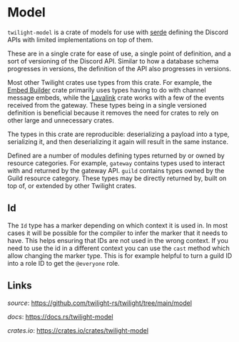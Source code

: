 # Model

`twilight-model` is a crate of models for use with [serde] defining the Discord
APIs with limited implementations on top of them.

These are in a single crate for ease of use, a single point of definition,
and a sort of versioning of the Discord API. Similar to how a database
schema progresses in versions, the definition of the API also progresses in
versions.

Most other Twilight crates use types from this crate. For example, the
[Embed Builder] crate primarily uses types having to do with channel message
embeds, while the [Lavalink] crate works with a few of the events received from
the gateway. These types being in a single versioned definition is beneficial
because it removes the need for crates to rely on other large and unnecessary
crates.

The types in this crate are reproducible: deserializing a payload into a
type, serializing it, and then deserializing it again will result in the same
instance.

Defined are a number of modules defining types returned by or owned by
resource categories. For example, `gateway` contains types used to interact with
and returned by the gateway API. `guild` contains types owned by the Guild
resource category. These types may be directly returned by, built on top of,
or extended by other Twilight crates.

## Id

The `Id` type has a marker depending on which context it is used in. In most
cases it will be possible for the compiler to infer the marker that it needs to
have. This helps ensuring that IDs are not used in the wrong context. If you
need to use the id in a different context you can use the `cast` method which
allow changing the marker type. This is for example helpful to turn a guild ID
into a role ID to get the `@everyone` role.

## Links

*source*: <https://github.com/twilight-rs/twilight/tree/main/model>

*docs*: <https://docs.rs/twilight-model>

*crates.io*: <https://crates.io/crates/twilight-model>

[Embed Builder]: ./section_7_first_party/section_1_embed_builder.md
[Lavalink]: ./section_7_first_party/section_3_lavalink.md
[serde]: https://serde.rs/

